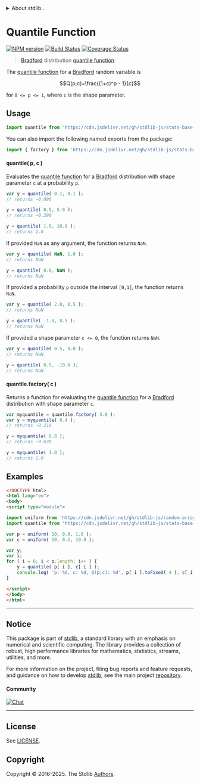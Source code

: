 <!--

@license Apache-2.0

Copyright (c) 2025 The Stdlib Authors.

Licensed under the Apache License, Version 2.0 (the "License");
you may not use this file except in compliance with the License.
You may obtain a copy of the License at

   http://www.apache.org/licenses/LICENSE-2.0

Unless required by applicable law or agreed to in writing, software
distributed under the License is distributed on an "AS IS" BASIS,
WITHOUT WARRANTIES OR CONDITIONS OF ANY KIND, either express or implied.
See the License for the specific language governing permissions and
limitations under the License.

-->


<details>
  <summary>
    About stdlib...
  </summary>
  <p>We believe in a future in which the web is a preferred environment for numerical computation. To help realize this future, we've built stdlib. stdlib is a standard library, with an emphasis on numerical and scientific computation, written in JavaScript (and C) for execution in browsers and in Node.js.</p>
  <p>The library is fully decomposable, being architected in such a way that you can swap out and mix and match APIs and functionality to cater to your exact preferences and use cases.</p>
  <p>When you use stdlib, you can be absolutely certain that you are using the most thorough, rigorous, well-written, studied, documented, tested, measured, and high-quality code out there.</p>
  <p>To join us in bringing numerical computing to the web, get started by checking us out on <a href="https://github.com/stdlib-js/stdlib">GitHub</a>, and please consider <a href="https://opencollective.com/stdlib">financially supporting stdlib</a>. We greatly appreciate your continued support!</p>
</details>

# Quantile Function

[![NPM version][npm-image]][npm-url] [![Build Status][test-image]][test-url] [![Coverage Status][coverage-image]][coverage-url] <!-- [![dependencies][dependencies-image]][dependencies-url] -->

> [Bradford][bradford-distribution] distribution [quantile function][quantile-function].

<section class="intro">

The [quantile function][quantile-function] for a [Bradford][bradford-distribution] random variable is

<!-- <equation class="equation" label="eq:bradford_quantile_function" align="center" raw="Q(p;c)=\frac{(1+c)^p - 1}{c}" alt="Quantile function for a Bradford distribution."> -->

```math
Q(p;c)=\frac{(1+c)^p - 1}{c}
```

<!-- <div class="equation" align="center" data-raw-text="Q(p;c)=\frac{(1+c)^p - 1}{c}" data-equation="eq:bradford_quantile_function">
    <img src="https://cdn.jsdelivr.net/gh/stdlib-js/stdlib@591cf9d5c3a0cd3c1ceec961e5c49d73a68374cb/lib/node_modules/@stdlib/stats/base/dists/bradford/quantile/docs/img/equation_bradford_quantile_function.svg" alt="Quantile function for a Bradford distribution.">
    <br>
</div> -->

<!-- </equation> -->

for `0 <= p <= 1`, where `c` is the shape parameter.

</section>

<!-- /.intro -->



<section class="usage">

## Usage

```javascript
import quantile from 'https://cdn.jsdelivr.net/gh/stdlib-js/stats-base-dists-bradford-quantile@esm/index.mjs';
```

You can also import the following named exports from the package:

```javascript
import { factory } from 'https://cdn.jsdelivr.net/gh/stdlib-js/stats-base-dists-bradford-quantile@esm/index.mjs';
```

#### quantile( p, c )

Evaluates the [quantile function][quantile-function] for a [Bradford][bradford-distribution] distribution with shape parameter `c` at a probability `p`.

```javascript
var y = quantile( 0.1, 0.1 );
// returns ~0.096

y = quantile( 0.5, 5.0 );
// returns ~0.290

y = quantile( 1.0, 10.0 );
// returns 1.0
```

If provided `NaN` as any argument, the function returns `NaN`.

```javascript
var y = quantile( NaN, 1.0 );
// returns NaN

y = quantile( 0.0, NaN );
// returns NaN
```

If provided a probability `p` outside the interval `[0,1]`, the function returns `NaN`.

```javascript
var y = quantile( 2.0, 0.5 );
// returns NaN

y = quantile( -1.0, 0.5 );
// returns NaN
```

If provided a shape parameter `c <= 0`, the function returns `NaN`.

```javascript
var y = quantile( 0.5, 0.0 );
// returns NaN

y = quantile( 0.5, -10.0 );
// returns NaN
```

#### quantile.factory( c )

Returns a function for evaluating the [quantile function][quantile-function] for a [Bradford][bradford-distribution] distribution with shape parameter `c`.

```javascript
var myquantile = quantile.factory( 5.0 );
var y = myquantile( 0.4 );
// returns ~0.210

y = myquantile( 0.8 );
// returns ~0.639

y = myquantile( 1.0 );
// returns 1.0
```

</section>

<!-- /.usage -->

<section class="examples">

## Examples

<!-- eslint no-undef: "error" -->

```html
<!DOCTYPE html>
<html lang="en">
<body>
<script type="module">

import uniform from 'https://cdn.jsdelivr.net/gh/stdlib-js/random-array-uniform@esm/index.mjs';
import quantile from 'https://cdn.jsdelivr.net/gh/stdlib-js/stats-base-dists-bradford-quantile@esm/index.mjs';

var p = uniform( 10, 0.0, 1.0 );
var c = uniform( 10, 0.1, 10.0 );

var y;
var i;
for ( i = 0; i < p.length; i++ ) {
    y = quantile( p[ i ], c[ i ] );
    console.log( 'p: %d, c: %d, Q(p;c): %d', p[ i ].toFixed( 4 ), c[ i ].toFixed( 4 ), y.toFixed( 4 ) );
}

</script>
</body>
</html>
```

</section>

<!-- /.examples -->

<!-- Section for related `stdlib` packages. Do not manually edit this section, as it is automatically populated. -->

<section class="related">

</section>

<!-- /.related -->

<!-- Section for all links. Make sure to keep an empty line after the `section` element and another before the `/section` close. -->


<section class="main-repo" >

* * *

## Notice

This package is part of [stdlib][stdlib], a standard library with an emphasis on numerical and scientific computing. The library provides a collection of robust, high performance libraries for mathematics, statistics, streams, utilities, and more.

For more information on the project, filing bug reports and feature requests, and guidance on how to develop [stdlib][stdlib], see the main project [repository][stdlib].

#### Community

[![Chat][chat-image]][chat-url]

---

## License

See [LICENSE][stdlib-license].


## Copyright

Copyright &copy; 2016-2025. The Stdlib [Authors][stdlib-authors].

</section>

<!-- /.stdlib -->

<!-- Section for all links. Make sure to keep an empty line after the `section` element and another before the `/section` close. -->

<section class="links">

[npm-image]: http://img.shields.io/npm/v/@stdlib/stats-base-dists-bradford-quantile.svg
[npm-url]: https://npmjs.org/package/@stdlib/stats-base-dists-bradford-quantile

[test-image]: https://github.com/stdlib-js/stats-base-dists-bradford-quantile/actions/workflows/test.yml/badge.svg?branch=main
[test-url]: https://github.com/stdlib-js/stats-base-dists-bradford-quantile/actions/workflows/test.yml?query=branch:main

[coverage-image]: https://img.shields.io/codecov/c/github/stdlib-js/stats-base-dists-bradford-quantile/main.svg
[coverage-url]: https://codecov.io/github/stdlib-js/stats-base-dists-bradford-quantile?branch=main

<!--

[dependencies-image]: https://img.shields.io/david/stdlib-js/stats-base-dists-bradford-quantile.svg
[dependencies-url]: https://david-dm.org/stdlib-js/stats-base-dists-bradford-quantile/main

-->

[chat-image]: https://img.shields.io/gitter/room/stdlib-js/stdlib.svg
[chat-url]: https://app.gitter.im/#/room/#stdlib-js_stdlib:gitter.im

[stdlib]: https://github.com/stdlib-js/stdlib

[stdlib-authors]: https://github.com/stdlib-js/stdlib/graphs/contributors

[umd]: https://github.com/umdjs/umd
[es-module]: https://developer.mozilla.org/en-US/docs/Web/JavaScript/Guide/Modules

[deno-url]: https://github.com/stdlib-js/stats-base-dists-bradford-quantile/tree/deno
[deno-readme]: https://github.com/stdlib-js/stats-base-dists-bradford-quantile/blob/deno/README.md
[umd-url]: https://github.com/stdlib-js/stats-base-dists-bradford-quantile/tree/umd
[umd-readme]: https://github.com/stdlib-js/stats-base-dists-bradford-quantile/blob/umd/README.md
[esm-url]: https://github.com/stdlib-js/stats-base-dists-bradford-quantile/tree/esm
[esm-readme]: https://github.com/stdlib-js/stats-base-dists-bradford-quantile/blob/esm/README.md
[branches-url]: https://github.com/stdlib-js/stats-base-dists-bradford-quantile/blob/main/branches.md

[stdlib-license]: https://raw.githubusercontent.com/stdlib-js/stats-base-dists-bradford-quantile/main/LICENSE

[bradford-distribution]: https://en.wikipedia.org/wiki/Bradford%27s_law

[quantile-function]: https://en.wikipedia.org/wiki/Quantile_function

</section>

<!-- /.links -->

